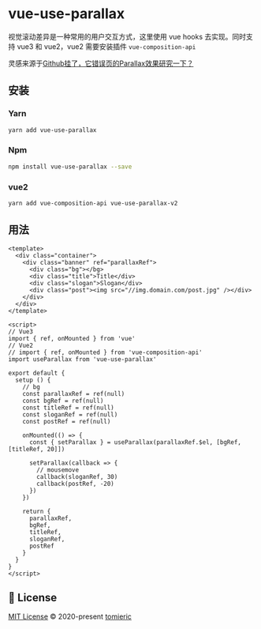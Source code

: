# vue-use-parallax

视觉滚动差异是一种常用的用户交互方式，这里使用 vue hooks 去实现。同时支持 vue3 和 vue2，vue2 需要安装插件 `vue-composition-api`

灵感来源于[Github挂了，它错误页的Parallax效果研究一下？](https://www.bilibili.com/video/BV1Lf4y1R779)

## 安装

### Yarn

```bash
yarn add vue-use-parallax
```

### Npm

```bash
npm install vue-use-parallax --save
```

### vue2

```bash
yarn add vue-composition-api vue-use-parallax-v2
```

## 用法

```vue
<template>
  <div class="container">
    <div class="banner" ref="parallaxRef">
      <div class="bg"></bg>
      <div class="title">Title</div>
      <div class="slogan">Slogan</div>
      <div class="post"><img src="//img.domain.com/post.jpg" /></div>
    </div>
  </div>
</template>

<script>
// Vue3
import { ref, onMounted } from 'vue'
// Vue2
// import { ref, onMounted } from 'vue-composition-api'
import useParallax from 'vue-use-parallax'

export default {
  setup () {
    // bg
    const parallaxRef = ref(null)
    const bgRef = ref(null)
    const titleRef = ref(null)
    const sloganRef = ref(null)
    const postRef = ref(null)

    onMounted(() => {
      const { setParallax } = useParallax(parallaxRef.$el, [bgRef, [titleRef, 20]])

      setParallax(callback => {
        // mousemove
        callback(sloganRef, 30)
        callback(postRef, -20)
      })
    })

    return {
      parallaxRef,
      bgRef,
      titleRef,
      sloganRef,
      postRef
    }
  }
}
</script>
```

## 📄 License

[MIT License](https://github.com/tomieric/vue-use-parallax/blob/master/LICENSE) © 2020-present [tomieric](https://github.com/tomieric)